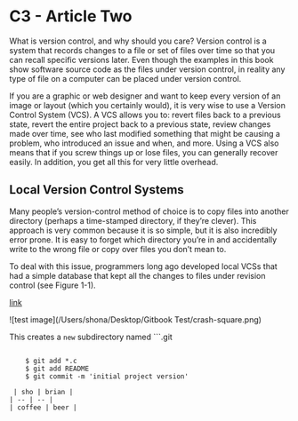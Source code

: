 # C3 - Article Two

What is version control, and why should you care? Version control is a system that records changes to a file or set of files over time so that you can recall specific versions later. Even though the examples in this book show software source code as the files under version control, in reality any type of file on a computer can be placed under version control.

If you are a graphic or web designer and want to keep every version of an image or layout (which you certainly would), it is very wise to use a Version Control System (VCS). A VCS allows you to: revert files back to a previous state, revert the entire project back to a previous state, review changes made over time, see who last modified something that might be causing a problem, who introduced an issue and when, and more. Using a VCS also means that if you screw things up or lose files, you can generally recover easily. In addition, you get all this for very little overhead.

## Local Version Control Systems
Many people’s version-control method of choice is to copy files into another directory (perhaps a time-stamped directory, if they’re clever). This approach is very common because it is so simple, but it is also incredibly error prone. It is easy to forget which directory you’re in and accidentally write to the wrong file or copy over files you don’t mean to.

To deal with this issue, programmers long ago developed local VCSs that had a simple database that kept all the changes to files under revision control (see Figure 1-1).

[link](http://gitbookio.github.io/git/en/getting_started/about_version_control.html)

![test image](/Users/shona/Desktop/Gitbook Test/crash-square.png)

This creates a `new` subdirectory named ```.git
``` that contains all of your necessary repository files — a Git repository skeleton. At this point, nothing in your project is tracked yet. (See Chapter 9 for more information about exactly what files are contained in the .git directory you just created.)

    $ git add *.c
    $ git add README
    $ git commit -m 'initial project version'

 | sho | brian |
| -- | -- |
| coffee | beer |
